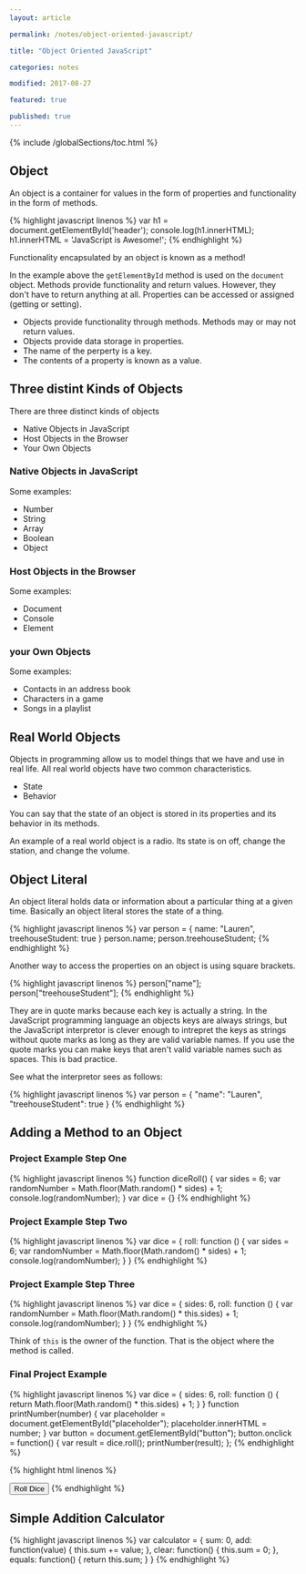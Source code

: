 ```yaml
---
layout: article

permalink: /notes/object-oriented-javascript/

title: "Object Oriented JavaScript"

categories: notes

modified: 2017-08-27

featured: true

published: true
---
```


{% include /globalSections/toc.html %}

## Object

An object is a container for values in the form of properties and functionality in the form of methods.

{% highlight javascript linenos %}
var h1 = document.getElementById('header');
console.log(h1.innerHTML);
h1.innerHTML = 'JavaScript is Awesome!';
{% endhighlight %}

Functionality encapsulated by an object is known as a method!

In the example above the `getElementById` method is used on the `document` object. Methods provide functionality and return values. However, they don't have to return anything at all. Properties can be accessed or assigned (getting or setting).

<ul>
  <li>Objects provide functionality through methods. Methods may or may not return values.</li>
  <li>Objects provide data storage in properties.</li>
  <li>The name of the perperty is a key.</li>
  <li>The contents of a property is known as a value.</li>
</ul>

## Three distint Kinds of Objects

There are three distinct kinds of objects

<ul>
  <li>Native Objects in JavaScript</li>
  <li>Host Objects in the Browser</li>
  <li>Your Own Objects</li>
</ul>

### Native Objects in JavaScript

Some examples:

<ul>
  <li>Number</li>
  <li>String</li>
  <li>Array</li>
  <li>Boolean</li>
  <li>Object</li>
</ul>

### Host Objects in the Browser

Some examples:

<ul>
  <li>Document</li>
  <li>Console</li>
  <li>Element</li>
</ul>

### your Own Objects

Some examples:

<ul>
  <li>Contacts in an address book</li>
  <li>Characters in a game</li>
  <li>Songs in a playlist</li>
</ul>

## Real World Objects

Objects in programming allow us to model things that we have and use in real life. All real world objects have two common characteristics.

<ul>
  <li>State</li>
  <li>Behavior</li>
</ul>

You can say that the state of an object is stored in its properties and its behavior in its methods.

An example of a real world object is a radio. Its state is on off, change the station, and change the volume.

## Object Literal

An object literal holds data or information about a particular thing at a given time. Basically an object literal stores the state of a thing.

{% highlight javascript linenos %}
var person = {
  name: "Lauren",
  treehouseStudent: true
}
person.name;
person.treehouseStudent;
{% endhighlight %}

Another way to access the properties on an object is using square brackets.

{% highlight javascript linenos %}
person["name"];
person["treehouseStudent"];
{% endhighlight %}

They are in quote marks because each key is actually a string. In the JavaScript programming language an objects keys are always strings, but the JavaScript interpretor is clever enough to intrepret the keys as strings without quote marks as long as they are valid variable names. If you use the quote marks you can make keys that aren't valid variable names such as spaces. This is bad practice.

See what the interpretor sees as follows:

{% highlight javascript linenos %}
var person = {
  "name": "Lauren",
  "treehouseStudent": true
}
{% endhighlight %}

## Adding a Method to an Object

### Project Example Step One

{% highlight javascript linenos %}
function diceRoll() {
  var sides = 6;
  var randomNumber = Math.floor(Math.random() * sides) + 1;
  console.log(randomNumber);
}
var dice = {}
{% endhighlight %}

### Project Example Step Two

{% highlight javascript linenos %}
var dice = {
  roll: function () {
    var sides = 6;
    var randomNumber = Math.floor(Math.random() * sides) + 1;
    console.log(randomNumber);
  }
}
{% endhighlight %}

### Project Example Step Three

{% highlight javascript linenos %}
var dice = {
  sides: 6,
  roll: function () {
    var randomNumber = Math.floor(Math.random() * this.sides) + 1;
    console.log(randomNumber);
  }
}
{% endhighlight %}

Think of `this` is the owner of the function. That is the object where the method is called.

### Final Project Example

{% highlight javascript linenos %}
var dice = {
  sides: 6,
  roll: function () {
    return Math.floor(Math.random() * this.sides) + 1;
  }
}
function printNumber(number) {
  var placeholder = document.getElementById("placeholder");
  placeholder.innerHTML = number;
}
var button = document.getElementById("button");
button.onclick = function() {
  var result = dice.roll();
  printNumber(result);
};
{% endhighlight %}

{% highlight html linenos %}
<html>
<head>
    <title>Dice Simulator 2015</title>
    <link rel="stylesheet" href="style.css">
</head>  
<body>
  <p id="placeholder">
  
  </p>
  <button id="button">Roll Dice</button>
  <script src="dice.js"></script>
  <script src="ui.js"></script>
</body>
</html>
{% endhighlight %}

## Simple Addition Calculator
{% highlight javascript linenos %}
var calculator = {
		sum: 0,
		add: function(value) {
      this.sum += value;
    },
    clear: function() {
      this.sum = 0;
    }, 
    equals: function() {
      return this.sum;
    }
}
{% endhighlight %}